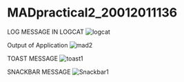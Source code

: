 # MADpractical2_20012011136

LOG MESSAGE IN LOGCAT
![logcat](https://user-images.githubusercontent.com/110655668/187360152-37835a2b-104c-4641-b966-ce1738b55127.png)

Output of Application
![mad2](https://user-images.githubusercontent.com/110655668/187360921-30e00fac-9f51-47fd-ba85-bc24febc662e.png)

TOAST MESSAGE
![toast1](https://user-images.githubusercontent.com/110655668/187366859-a4775043-3378-4b51-a093-3aebcdd93c23.png)

SNACKBAR MESSAGE
![Snackbar1](https://user-images.githubusercontent.com/110655668/187367469-ac9acd67-0790-4910-b42a-4647444ed84e.png)


